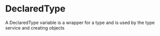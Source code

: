 DeclaredType
============================

A DeclaredType variable is a wrapper for a type and is used by the type service and creating objects
